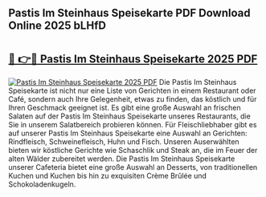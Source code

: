 ## Pastis Im Steinhaus Speisekarte PDF Download Online 2025 bLHfD

# <h2><a href="http://gc869mb.nevu.top/?p=Pastis+Im+Steinhaus+Speisekarte">🔗 👉🔴 Pastis Im Steinhaus Speisekarte 2025 PDF</a></h2>

[![Pastis Im Steinhaus Speisekarte 2025 PDF](https://i.imgur.com/dBaPXMq.png)](http://gc869mb.nevu.top/?p=Pastis+Im+Steinhaus+Speisekarte)
Die Pastis Im Steinhaus Speisekarte ist nicht nur eine Liste von Gerichten in einem Restaurant oder Café, sondern auch Ihre Gelegenheit, etwas zu finden, das köstlich und für Ihren Geschmack geeignet ist. Es gibt eine große Auswahl an frischen Salaten auf der Pastis Im Steinhaus Speisekarte unseres Restaurants, die Sie in unserem Salatbereich probieren können. Für Fleischliebhaber gibt es auf unserer Pastis Im Steinhaus Speisekarte eine Auswahl an Gerichten: Rindfleisch, Schweinefleisch, Huhn und Fisch. Unseren Auserwählten bieten wir köstliche Gerichte wie Schaschlik und Steak an, die im Feuer der alten Wälder zubereitet werden. Die Pastis Im Steinhaus Speisekarte unserer Cafeteria bietet eine große Auswahl an Desserts, von traditionellen Kuchen und Kuchen bis hin zu exquisiten Crème Brûlée und Schokoladenkugeln.
